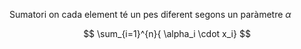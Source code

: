 Sumatori on cada element té un pes diferent segons un paràmetre $\alpha$

$$
\sum_{i=1}^{n}{ \alpha_i \cdot x_i} 
$$